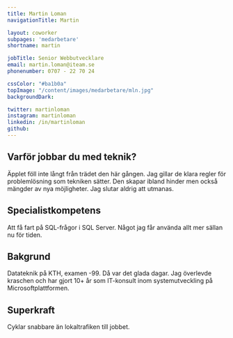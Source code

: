 ```yaml
---
title: Martin Loman
navigationTitle: Martin

layout: coworker
subpages: 'medarbetare'
shortname: martin

jobTitle: Senior Webbutvecklare
email: martin.loman@iteam.se
phonenumber: 0707 - 22 70 24

cssColor: "#ba1b0a"
topImage: "/content/images/medarbetare/mln.jpg"
backgroundDark:

twitter: martinloman
instagram: martinloman
linkedin: /in/martinloman
github:
---
```


## Varför jobbar du med teknik?
Äpplet föll inte långt från trädet den här gången. Jag gillar de klara regler för problemlösning som tekniken sätter. Den skapar ibland hinder men också mängder av nya möjligheter. Jag slutar aldrig att utmanas.

## Specialistkompetens
Att få fart på SQL-frågor i SQL Server. Något jag får använda allt mer sällan nu för tiden.

## Bakgrund
Datateknik på KTH, examen -99. Då var det glada dagar. Jag överlevde kraschen och har gjort 10+ år som IT-konsult inom systemutveckling på Microsoftplattformen.

## Superkraft
Cyklar snabbare än lokaltrafiken till jobbet.
